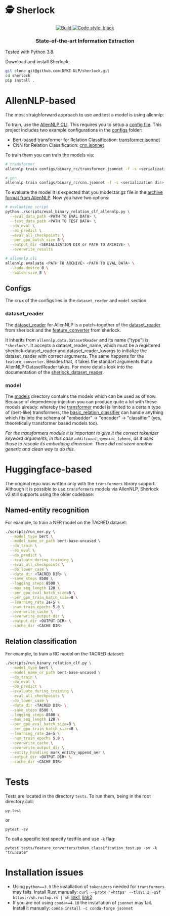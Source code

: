 # 🕵️ Sherlock

<p align="center">
    <a href="https://circleci.com/gh/ChristophAlt/sherlock">
        <img alt="Build" src="https://img.shields.io/circleci/build/github/huggingface/transformers/master">
    </a>
    <a href="https://github.com/psf/black">
        <img alt="Code style: black" src="https://img.shields.io/badge/code%20style-black-000000.svg">
    </a>
</p>

<h3 align="center">
<p>State-of-the-art Information Extraction
</h3>

Tested with Python 3.8.

Download and install Sherlock:
```bash
git clone git@github.com:DFKI-NLP/sherlock.git
cd sherlock
pip install .
```

# AllenNLP-based

The most straighforward approach to use and test a model is using allennlp:

To train, use the [AllenNLP CLI](https://guide.allennlp.org/training-and-prediction#2). This requires you to setup a [config file](https://guide.allennlp.org/using-config-files). This project includes two example configurations
in the [configs](configs) folder:
* Bert-based transformer for Relation Classification:
[transformer.jsonnet](configs/binary_rc/transformer.jsonnet)
* CNN for Relation Classification:
[cnn.jsonnet](configs/binary_rc/cnn.jsonnet)

To train them you can train the models via:
```bash
# transformer
allennlp train configs/binary_rc/transformer.jsonnet -f -s <serialization dir>

# cnn
allennlp train configs/binary_rc/cnn.jsonnet -f -s <serialization dir>
```

To evaluate the model it is expected that you model.tar.gz file in
the [archive format from AllenNLP](https://docs.allennlp.org/main/api/models/archival/). Now
you have two options:

```bash
# evaluation script
python ./scripts/eval_binary_relation_clf_allennlp.py \
  --eval_data_path <PATH TO EVAL DATA> \
  --test_data_path <PATH TO TEST DATA> \
  --do_eval \
  --do_predict \
  --eval_all_checkpoints \
  --per_gpu_batch_size 8 \
  --output_dir <SERIALIZATION DIR or PATH TO ARCHIVE> \
  --overwrite_results

# allennlp cli
allennlp evaluate <PATH TO ARCHIVE> <PATH TO EVAL DATA> \
  --cuda-device 0 \
  --batch-size 8 \
```

## Configs

The crux of the configs lies in the `dataset_reader` and `model` section.

### dataset_reader

The [dataset_reader](sherlock/allennlp/sherlock_dataset_reader.py) for AllenNLP is a patch-together of the [dataset_reader](sherlock/dataset_readers/) from sherlock and the [feature_converter](sherlock/feature_converters/) from sherlock.

It inherits from `allennlp.data.DatasetReader` and its name ("type") is `"sherlock"`. It accepts a dataset_reader_name,
which must be a registered sherlock-dataset_reader and dataset_reader_kwargs to initialize the dataset_reader with correct arguments.
The same happens for the `feature_converter`. Besides that, it takes
the standart arguments that a AllenNLP-DatasetReader takes.
For more details look into the documentation of the [sherlock_dataset_reader](sherlock/allennlp/sherlock_dataset_reader.py).

### model

The [models](sherlock/allennlp/models/) directory contains the models which
can be used as of now. Because of dependency-injection you can produce quite
a lot with these models already: whereby the [transformer](sherlock/allennp/models/relation_classification/transformer_relation_classifier) model is
limited to a certain type of (bert-like) transformers, the [basic_relation_classifier](sherlock/allennlp/models/relation_classification/basic_relation_classifier.py) can handle anything which fits into the schema of "embedder" -> "encoder" -> "classifier" (yes, theoretically transformer based models too).

*For the transformers module it is important to give it the correct tokenizer keyword arguments, in this case `additional_special_tokens`, as it uses those to rescale its embedding dimension. There did not seem another generic and clean way to do this.*

# Huggingface-based

The original repo was written only with the `transformers` library support.
Although it is possible to use `transformers` models via AllenNLP, Sherlock v2
still supports using the older codebase:

## Named-entity recognition

For example, to train a NER model on the TACRED dataset:


```bash
./scripts/run_ner.py \
  --model_type bert \
  --model_name_or_path bert-base-uncased \
  --do_train \
  --do_eval \
  --do_predict \
  --evaluate_during_training \
  --eval_all_checkpoints \
  --do_lower_case \
  --data_dir <TACRED DIR> \
  --save_steps 8500 \
  --logging_steps 8500 \
  --max_seq_length 128 \
  --per_gpu_eval_batch_size=8 \
  --per_gpu_train_batch_size=8 \
  --learning_rate 2e-5 \
  --num_train_epochs 5.0 \
  --overwrite_cache \
  --overwrite_output_dir \
  --output_dir <OUTPUT DIR> \
  --cache_dir <CACHE DIR>
```

## Relation classification

For example, to train a RC model on the TACRED dataset:


```bash
./scripts/run_binary_relation_clf.py \
  --model_type bert \
  --model_name_or_path bert-base-uncased \
  --do_train \
  --do_eval \
  --do_predict \
  --evaluate_during_training \
  --eval_all_checkpoints \
  --do_lower_case \
  --data_dir <TACRED DIR> \
  --save_steps 8500 \
  --logging_steps 8500 \
  --max_seq_length 128 \
  --per_gpu_eval_batch_size=8 \
  --per_gpu_train_batch_size=8 \
  --learning_rate 2e-5 \
  --num_train_epochs 5.0 \
  --overwrite_cache \
  --overwrite_output_dir \
  --entity_handling mark_entity_append_ner \
  --output_dir <OUTPUT DIR> \
  --cache_dir <CACHE DIR>
```

# Tests

Tests are located in the directory `tests`. To run them, being in the root directory call:
```
py.test
```
or
```
pytest -sv
```
To call a specific test specify testfile and use `-k` flag:
```
pytest tests/feature_converters/token_classification_test.py -sv -k "truncate"
```

# Installation issues

* Using `python==3.9` the installation of `tokenizers` needed for `transformers`
  may fails. Install Rust manually:
  `curl --proto '=https' --tlsv1.2 -sSf https://sh.rustup.rs | sh`
  [link1](https://www.rust-lang.org/tools/install),
  [link2](https://github.com/huggingface/transformers/issues/2831#issuecomment-600141935)
* If you are not using `conda>=4.10` the installation of `jsonnet` may fail.
  Install it manually: `conda install -c conda-forge jsonnet`
